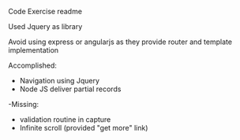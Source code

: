 Code Exercise readme

Used Jquery as library

Avoid using express or angularjs as they provide router and template implementation

Accomplished:

- Navigation using Jquery
- Node JS deliver partial records

-Missing:

- validation routine in capture
- Infinite scroll (provided "get more" link)


